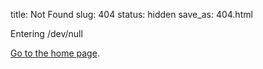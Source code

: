 title: Not Found
slug: 404
status: hidden
save_as: 404.html

Entering /dev/null

[Go to the home page](/).
